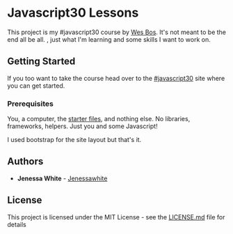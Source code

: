 # Javascript30 Lessons

This project is my #javascript30 course by [Wes Bos](//github.com/wesbos). It's not meant to be the end all be all. , just what I'm learning and some skills I want to work on.

## Getting Started

If you too want to take the course head over to the [#javascript30](javascript30.com) site where you can get started.

### Prerequisites

You, a computer, the [starter files](https://github.com/wesbos/JavaScript30), and nothing else. No libraries, frameworks, helpers. Just you and some Javascript!

I used bootstrap for the site layout but that's it.

## Authors

* **Jenessa White** - [Jenessawhite](https://github.com/Jenessawhite)

## License

This project is licensed under the MIT License - see the [LICENSE.md](LICENSE.md) file for details